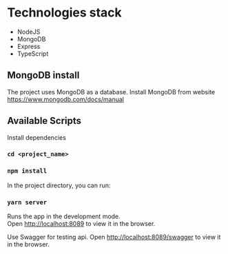 # Technologies stack

- NodeJS
- MongoDB
- Express
- TypeScript

## MongoDB install
The project uses MongoDB as a database. Install MongoDB from website https://www.mongodb.com/docs/manual

## Available Scripts

Install dependencies

### `cd <project_name>`
### `npm install`

In the project directory, you can run:

### `yarn server`

Runs the app in the development mode.\
Open [http://localhost:8089](http://localhost:8089) to view it in the browser.

Use Swagger for testing api.
Open [http://localhost:8089/swagger](http://localhost:8089/swagger) to view it in the browser.